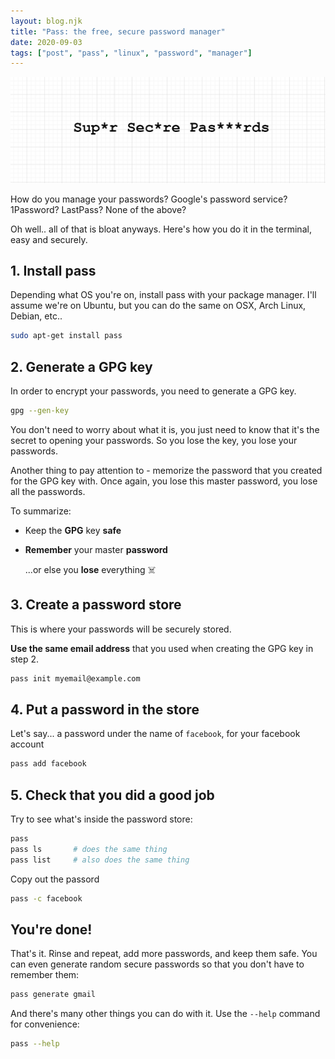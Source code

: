 ```yaml
---
layout: blog.njk
title: "Pass: the free, secure password manager"
date: 2020-09-03
tags: ["post", "pass", "linux", "password", "manager"]
---
```


![Pass](./pass.png)

How do you manage your passwords? Google's password service? 1Password? LastPass? None of the above?

Oh well.. all of that is bloat anyways. Here's how you do it in the terminal, easy and securely.

## 1. Install pass

Depending what OS you're on, install pass with your package manager. I'll assume we're on Ubuntu, but you can do the same on OSX, Arch Linux, Debian, etc..

```bash
sudo apt-get install pass
```

## 2. Generate a GPG key

In order to encrypt your passwords, you need to generate a GPG key.

```bash
gpg --gen-key
```

You don't need to worry about what it is, you just need to know that it's the secret to opening your passwords. So you lose the key, you lose your passwords.

Another thing to pay attention to - memorize the password that you created for the GPG key with. Once again, you lose this master password, you lose all the passwords.

To summarize:

- Keep the **GPG** key **safe**
- **Remember** your master **password**

  ...or else you **lose** everything ☠️

## 3. Create a password store

This is where your passwords will be securely stored.

**Use the same email address** that you used when creating the GPG key in step 2.

```bash
pass init myemail@example.com
```

## 4. Put a password in the store

Let's say... a password under the name of `facebook`, for your facebook account

```bash
pass add facebook
```

## 5. Check that you did a good job

Try to see what's inside the password store:

```bash
pass
pass ls       # does the same thing
pass list     # also does the same thing
```

Copy out the passord

```bash
pass -c facebook
```

## You're done!

That's it. Rinse and repeat, add more passwords, and keep them safe. You can even generate random secure passwords so that you don't have to remember them:

```bash
pass generate gmail
```

And there's many other things you can do with it. Use the `--help` command for convenience:

```bash
pass --help
```
